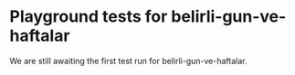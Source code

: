 # Playground tests for belirli-gun-ve-haftalar
We are still awaiting the first test run for belirli-gun-ve-haftalar.
